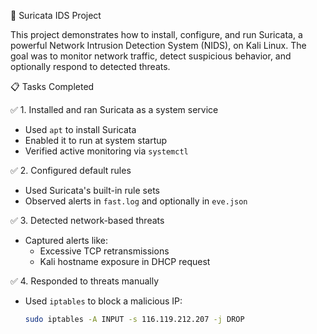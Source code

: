 🔐 Suricata IDS Project

This project demonstrates how to install, configure, and run Suricata, a powerful Network Intrusion Detection System (NIDS), on Kali Linux. The goal was to monitor network traffic, detect suspicious behavior, and optionally respond to detected threats.


📋 Tasks Completed

✅ 1. Installed and ran Suricata as a system service
- Used `apt` to install Suricata
- Enabled it to run at system startup
- Verified active monitoring via `systemctl`

✅ 2. Configured default rules
- Used Suricata's built-in rule sets
- Observed alerts in `fast.log` and optionally in `eve.json`

✅ 3. Detected network-based threats
- Captured alerts like:
  - Excessive TCP retransmissions
  - Kali hostname exposure in DHCP request

✅ 4. Responded to threats manually
- Used `iptables` to block a malicious IP:
  ```bash
  sudo iptables -A INPUT -s 116.119.212.207 -j DROP
